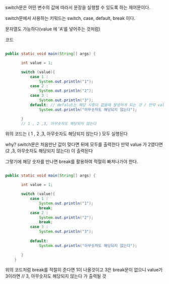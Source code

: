 switch문은 어떤 변수의 값에 따라서 문장을 실행할 수 있도록 하는 제어문이다.

switch문에서 사용하는 키워드는 switch, case, default, break 이다.

문자열도 가능하다(value 에 'A'를 넣어주는 것처럼)

코드

```java

public static void main(String[] args) {

       int value = 1;

       switch (value){
           case 1 :
               System.out.println("1");
           case 2 :
               System.out.println("2");
           case 3 :
               System.out.println("3");
           default: // defalut는 해당 사항이 없을때 발생하게 되는 것 / 만약 value가 9였다면 "아무숫자도 해당되지 않는다" 실행
               System.out.println("아무숫자도 해당되지 않는다");

       }
       // 1 , 2 ,3, 아무숫자도 해당되지 않는다

```

위의 코드는 ( 1 , 2 ,3, 아무숫자도 해당되지 않는다 ) 모두 실행된다 

why? switch문은 처음만난 값이 맞다면 뒤에 모두를 출력한다 만약 value 가 2였다면 (2 ,3, 아무숫자도 해당되지 않는다) 이 출력된다

그렇기에 해당 숫자를 만나면 break를 활용하여 적절히 빠져나가야 한다.

```java

public static void main(String[] args) {

       int value = 1;

       switch (value){
           case 1 :
               System.out.println("1");
               break;
           case 2 :
               System.out.println("2");
               break;
           case 3 :
               System.out.println("3");
               
           default:
               System.out.println("아무숫자도 해당되지 않는다");

       }
    }

```

위의 코드처럼 break를 적절히 준다면 1이 나올것이고 3은 break문이 없으니 value가 3이라면 // 3, 아무숫자도 해당되지 않는다 가 출력될 것
